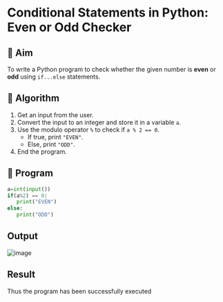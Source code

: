 # Conditional Statements in Python: Even or Odd Checker

## 🎯 Aim
To write a Python program to check whether the given number is **even** or **odd** using `if...else` statements.

## 🧠 Algorithm
1. Get an input from the user.
2. Convert the input to an integer and store it in a variable `a`.
3. Use the modulo operator `%` to check if `a % 2 == 0`.
   - If true, print `"EVEN"`.
   - Else, print `"ODD"`.
4. End the program.

## 🧾 Program
```py
a=int(input())
if(a%2) == 0: 
   print("EVEN") 
else:
   print("ODD")
```
## Output
![image](https://github.com/user-attachments/assets/f76bcae0-6217-4750-bd26-e48481e50dab)

## Result
Thus the program has been successfully executed 

